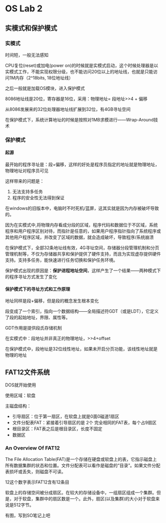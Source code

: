 # OS Lab 2

## 实模式和保护模式

### 实模式
时间短，一般无法感知

CPU复位(reset)或加电(power on)的时候就是实模式启动，这个时候处理器是以实模式工作，不能实现权限分级，也不能访问20位以上的地址线，也就是只能访问1M内存（2^18bits, 18位地址线）

之后一般就是加载OS模块，进入保护模式

8086地址线是20位，寄存器是16位，采用：物理地址= 段地址>>4 + 偏移

从8086发展来的32位处理器地址线扩展到32位，有4GB寻址空间

在保护模式下，系统计算地址的时候是按照对1MB求模进行——Wrap-Around技术


### 保护模式

#### 起源
最开始的程序寻址是：段+偏移，这样的好处是程序员指定的地址就是物理地址，物理地址对程序员可见

这样带来的问题是：

1. 无法支持多任务
2. 程序的安全性无法得到保证


在windows的旧版本中，电脑时不时死机/蓝屏，这其实就是因为内存被破坏导致的。

因为在实模式中,将物理内存看成分段的区域，程序代码和数据位于不区域，系统程序和用户程序区别对待，而指针是任意的，如果用户程序指针指向了系统程序或其他用户程序区域，并改变了区域的数据，就会造成破坏，导致程序/系统崩溃


在保护模式下，全部32条地址线有效，4G寻址空间，存储器分段管理机制和分页管理机制等，不仅为存储器共享和保护提供了硬件支持，而且为实现虚存提供硬件支持。支持多任务，能快速进行任务切换和保护任务环境。

保护模式出现的原因是：**保护进程地址空间**，这样产生了一个结果——两种模式下的程序寻址方式发生了变化

#### 保护模式下的寻址方式和工作原理
地址同样是段+偏移，但是段的概念发生根本变化

段变成了一个索引，指向一个数据结构——全局描述符GDT（或是LDT），它定义了段的起始地址，界限、属性等。

GDT作用是提供段氏存储机制


在实模式中：段地址并非真正的物理地址，>>4+offset

在保护模式中，段地址是32位线性地址，如果未开启分页功能，该线性地址就是物理的地址



## FAT12文件系统
DOS就开始使用

使用区域：软盘

主磁盘结构：
- 引导扇区：位于第一扇区，在软盘上就是0面0磁道1扇区
- 文件分配表FAT：紧接着引导扇区的是 2个 完全相同的FAT表，每个占9扇区
- 根目录区：FAT表之后是根目录区，长度不固定
- 数据区

### An Overview Of FAT12
The File Allocation Table(FAT)是一个存储在硬盘或软盘上的表，它指示磁盘上所有数据集群的状态和位置。文件分配表可以看作是磁盘的“目录”。如果文件分配表损坏或丢失，则磁盘不可读。

12这个数字表示FAT12含有12条目

软盘上的存储空间被分成扇区。在较大的存储设备中，一组扇区组成一个集群。但是，对于软盘，集群中的扇区数是一个。此外，扇区(以及集群)的大小对于软盘来说是512字节。


有图，写到SO笔记上吧

